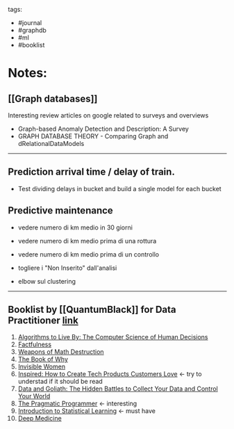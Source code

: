 tags: 
- #journal 
- #graphdb
- #ml
- #booklist


# Notes:

## [[Graph databases]]
Interesting review articles on google related to surveys and overviews
- Graph-based Anomaly Detection and Description: A Survey
- GRAPH DATABASE THEORY - Comparing Graph and dRelationalDataModels
--- 

## Prediction arrival time / delay of train. 
- Test dividing delays in bucket and build a single model for each bucket

## Predictive maintenance
- vedere numero di km medio in 30 giorni
- vedere numero di km medio prima di una rottura
- vedere numero di km medio prima di un controllo

- togliere i "Non Inserito" dall'analisi
- elbow sul clustering

---

## Booklist by [[QuantumBlack]] for Data Practitioner [link](https://quantumblack.medium.com/10-books-every-data-practitioner-should-read-c76e2dbfd18a)
1.  [Algorithms to Live By: The Computer Science of Human Decisions](https://www.goodreads.com/book/show/25666050-algorithms-to-live-by)
2.  [Factfulness](https://www.goodreads.com/book/show/34890015-factfulness)
3.  [Weapons of Math Destruction](https://www.goodreads.com/book/show/28186015-weapons-of-math-destruction)
4.  [The Book of Why](https://www.goodreads.com/book/show/36204378-the-book-of-why)
5.  [Invisible Women](https://www.goodreads.com/book/show/41104077-invisible-women)
6.  [Inspired: How to Create Tech Products Customers Love](https://www.goodreads.com/book/show/35249663-inspired) <- try to understad if it should be read
7.  [Data and Goliath: The Hidden Battles to Collect Your Data and Control Your World](https://www.goodreads.com/book/show/25622873-data-and-goliath)
8.  [The Pragmatic Programmer](https://www.goodreads.com/en/book/show/4099.The_Pragmatic_Programmer) <- interesting
9.  [Introduction to Statistical Learning](https://www.statlearning.com/) <- must have
10.  [Deep Medicine](https://www.goodreads.com/en/book/show/40915762-deep-medicine)